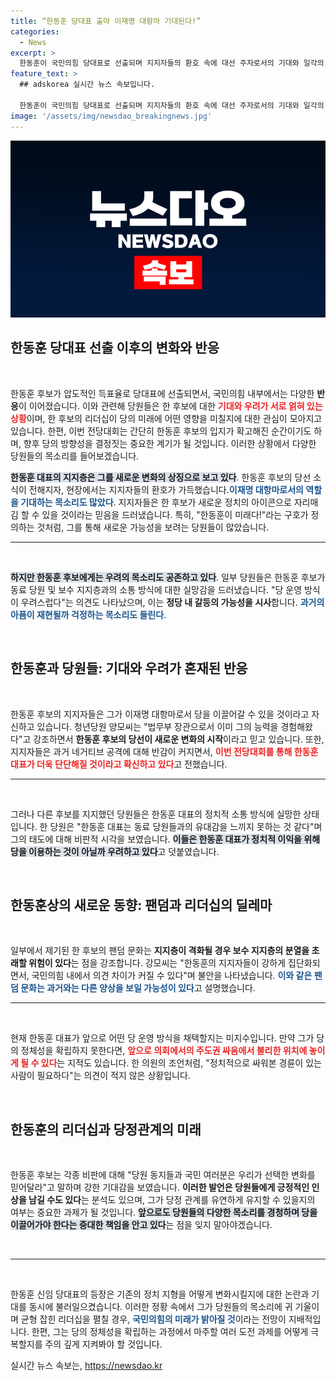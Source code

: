 ```yaml
---
title: “한동훈 당대표 출마 이재명 대항마 기대된다!”
categories:
  - News
excerpt: >
  한동훈이 국민의힘 당대표로 선출되며 지지자들의 환호 속에 대선 주자로서의 기대와 일각의 우려가 교차하고 있다. 팬덤의 열기는 높지만, 보수 지지층의 분열 가능성도 제기된다. ‘’한동훈 대표가 어떻게 변화를 이끌지 주목된다!’’
feature_text: >
  ## adskorea 실시간 뉴스 속보입니다.

  한동훈이 국민의힘 당대표로 선출되며 지지자들의 환호 속에 대선 주자로서의 기대와 일각의 우려가 교차하고 있다. 팬덤의 열기는 높지만, 보수 지지층의 분열 가능성도 제기된다. ‘’한동훈 대표가 어떻게 변화를 이끌지 주목된다!’’
image: '/assets/img/newsdao_breakingnews.jpg'
---
```


<p><img src="/assets/img/newsdao_breakingnews.jpg" alt="adskorea 속보" /></p>

<h2 data-ke-size="size26">한동훈 당대표 선출 이후의 변화와 반응</h2>

<p data-ke-size="size16">&nbsp;</p>

<p>한동훈 후보가 압도적인 득표율로 당대표에 선출되면서, 국민의힘 내부에서는 다양한 <b>반응</b>이 이어졌습니다. 이와 관련해 당원들은 한 후보에 대한 <b><span style="color: #ee2323;">기대와 우려가 서로 얽혀 있는 상황</span></b>이며, 한 후보의 리더십이 당의 미래에 어떤 영향을 미칠지에 대한 관심이 모아지고 있습니다. 한편, 이번 전당대회는 간단히 한동훈 후보의 입지가 확고해진 순간이기도 하며, 향후 당의 방향성을 결정짓는 중요한 계기가 될 것입니다. 이러한 상황에서 다양한 당원들의 목소리를 들어보겠습니다.</p>

<p><b><span style="background-color: #21538527;">한동훈 대표의 지지층은 그를 새로운 변화의 상징으로 보고 있다</span></b>. 한동훈 후보의 당선 소식이 전해지자, 현장에서는 지지자들의 환호가 가득했습니다.<b><span style="color: #1a5490;">이재명 대항마로서의 역할을 기대하는 목소리도 많았다</span></b>. 지지자들은 한 후보가 새로운 정치의 아이콘으로 자리매김 할 수 있을 것이라는 믿음을 드러냈습니다. 특히, "한동훈이 미래다!"라는 구호가 정의하는 것처럼, 그를 통해 새로운 가능성을 보려는 당원들이 많았습니다.</p>

<hr>

<p data-ke-size="size16">&nbsp;</p>

<p><b><span style="background-color: #21538527;">하지만 한동훈 후보에게는 우려의 목소리도 공존하고 있다</span></b>. 일부 당원들은 한동훈 후보가 동료 당원 및 보수 지지층과의 소통 방식에 대한 실망감을 드러냈습니다. "당 운영 방식이 우려스럽다"는 의견도 나타났으며, 이는 <b>정당 내 갈등의 가능성을 시사</b>합니다. <b><span style="color: #1a5490;">과거의 아픔이 재현될까 걱정하는 목소리도 들린다</span></b>.</p>

<p data-ke-size="size16">&nbsp;</p>

<h2 data-ke-size="size26">한동훈과 당원들: 기대와 우려가 혼재된 반응</h2>

<p data-ke-size="size16">&nbsp;</p>

<p>한동훈 후보의 지지자들은 그가 이재명 대항마로서 당을 이끌어갈 수 있을 것이라고 자신하고 있습니다. 청년당원 양모씨는 "법무부 장관으로서 이미 그의 능력을 경험해왔다"고 강조하면서 <b>한동훈 후보의 당선이 새로운 변화의 시작</b>이라고 믿고 있습니다. 또한, 지지자들은 과거 네거티브 공격에 대해 반감이 커지면서, <b><span style="color: #ee2323;">이번 전당대회를 통해 한동훈 대표가 더욱 단단해질 것이라고 확신하고 있다</span></b>고 전했습니다.</p>

<hr>

<p data-ke-size="size16">&nbsp;</p>

<p>그러나 다른 후보를 지지했던 당원들은 한동훈 대표의 정치적 소통 방식에 실망한 상태입니다. 한 당원은 "한동훈 대표는 동료 당원들과의 유대감을 느끼지 못하는 것 같다"며 그의 태도에 대해 비판적 시각을 보였습니다.  <b><span style="background-color: #21538527;">이들은 한동훈 대표가 정치적 이익을 위해 당을 이용하는 것이 아닐까 우려하고 있다</span></b>고 덧붙였습니다.</p>

<p data-ke-size="size16">&nbsp;</p>

<h2 data-ke-size="size26">한동훈상의 새로운 동향: 팬덤과 리더십의 딜레마</h2>

<p data-ke-size="size16">&nbsp;</p>

<p>일부에서 제기된 한 후보의 팬덤 문화는 <b>지지층이 격화될 경우 보수 지지층의 분열을 초래할 위험이 있다</b>는 점을 강조합니다. 강모씨는 "한동훈의 지지자들이 강하게 집단화되면서, 국민의힘 내에서 의견 차이가 커질 수 있다"며 불안을 나타냈습니다. <b><span style="color: #1a5490;">이와 같은 팬덤 문화는 과거와는 다른 양상을 보일 가능성이 있다</span></b>고 설명했습니다.</p>

<hr>

<p data-ke-size="size16">&nbsp;</p>

<p>현재 한동훈 대표가 앞으로 어떤 당 운영 방식을 채택할지는 미지수입니다. 만약 그가 당의 정체성을 확립하지 못한다면, <b><span style="color: #ee2323;">앞으로 의회에서의 주도권 싸움에서 불리한 위치에 놓이게 될 수 있다</span></b>는 지적도 있습니다. 한 의원의 조언처럼, "정치적으로 싸워본 경륜이 있는 사람이 필요하다"는 의견이 적지 않은 상황입니다.</p>

<p data-ke-size="size16">&nbsp;</p>

<h2 data-ke-size="size26">한동훈의 리더십과 당정관계의 미래</h2>

<p data-ke-size="size16">&nbsp;</p>

<p>한동훈 후보는 각종 비판에 대해 "당원 동지들과 국민 여러분은 우리가 선택한 변화를 믿어달라"고 말하며 강한 기대감을 보였습니다. <b>이러한 발언은 당원들에게 긍정적인 인상을 남길 수도 있다</b>는 분석도 있으며, 그가 당정 관계를 유연하게 유지할 수 있을지의 여부는 중요한 과제가 될 것입니다. <b><span style="background-color: #21538527;">앞으로도 당원들의 다양한 목소리를 경청하며 당을 이끌어가야 한다는 중대한 책임을 안고 있다</span></b>는 점을 잊지 말아야겠습니다.</p>

<p data-ke-size="size16">&nbsp;</p>

<hr>

<p data-ke-size="size16">&nbsp;</p> 

<p>한동훈 신임 당대표의 등장은 기존의 정치 지형을 어떻게 변화시킬지에 대한 논란과 기대를 동시에 불러일으켰습니다. 이러한 정황 속에서 그가 당원들의 목소리에 귀 기울이며 균형 잡힌 리더십을 펼칠 경우, <b><span style="color: #1a5490;">국민의힘의 미래가 밝아질 것</span></b>이라는 전망이 지배적입니다. 한편, 그는 당의 정체성을 확립하는 과정에서 마주할 여러 도전 과제를 어떻게 극복할지를 주의 깊게 지켜봐야 할 것입니다.</p>
실시간 뉴스 속보는, <a href="https://newsdao.kr" rel="dofollow">https://newsdao.kr</a>


